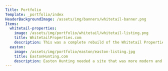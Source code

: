 ```yaml
---
Title: Portfolio
Template: _portfolio/index
HeaderBackgroundImage: /assets/img/banners/whitetail-banner.png
Items:
  whitetail-properties:
    image: /assets/img/portfolio/whitetail/whitetail-listing.png
    title: WhitetailProperties.com
    description: This was a complete rebuild of the Whitetail Properties website. The new site uses a lot of AJAX interaction to help users search for properties dynamically. It also includes a member registration component so users can save searches and favorite properties.
  easton:
    image: /assets/img/portfolio/easton/easton-listing.jpg
    title: EastonHunting.com
    description: Easton Hunting needed a site that was more modern and mobile friendly for today's audience, but still unique enough to grab attention. And they wanted to stand out in the industry.
---
```


